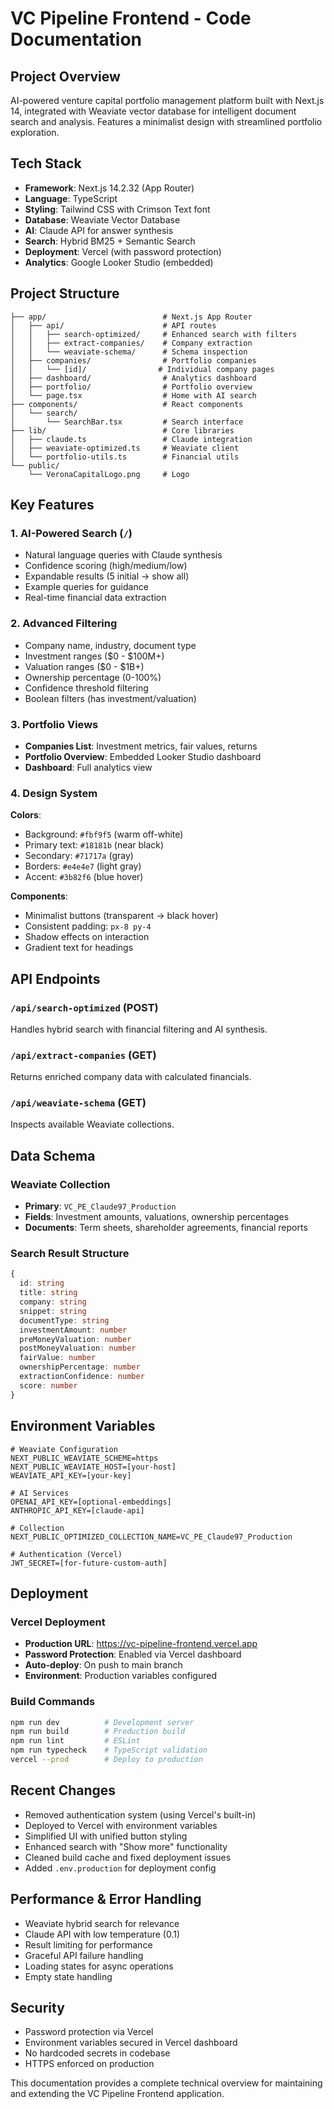 # VC Pipeline Frontend - Code Documentation

## Project Overview
AI-powered venture capital portfolio management platform built with Next.js 14, integrated with Weaviate vector database for intelligent document search and analysis. Features a minimalist design with streamlined portfolio exploration.

## Tech Stack
- **Framework**: Next.js 14.2.32 (App Router)
- **Language**: TypeScript
- **Styling**: Tailwind CSS with Crimson Text font
- **Database**: Weaviate Vector Database
- **AI**: Claude API for answer synthesis
- **Search**: Hybrid BM25 + Semantic Search
- **Deployment**: Vercel (with password protection)
- **Analytics**: Google Looker Studio (embedded)

## Project Structure

```
├── app/                          # Next.js App Router
│   ├── api/                      # API routes
│   │   ├── search-optimized/     # Enhanced search with filters
│   │   ├── extract-companies/    # Company extraction
│   │   └── weaviate-schema/      # Schema inspection
│   ├── companies/                # Portfolio companies
│   │   └── [id]/                # Individual company pages
│   ├── dashboard/                # Analytics dashboard
│   ├── portfolio/                # Portfolio overview
│   └── page.tsx                  # Home with AI search
├── components/                   # React components
│   └── search/
│       └── SearchBar.tsx         # Search interface
├── lib/                          # Core libraries
│   ├── claude.ts                 # Claude integration
│   ├── weaviate-optimized.ts     # Weaviate client
│   └── portfolio-utils.ts        # Financial utils
└── public/
    └── VeronaCapitalLogo.png     # Logo
```

## Key Features

### 1. AI-Powered Search (`/`)
- Natural language queries with Claude synthesis
- Confidence scoring (high/medium/low)
- Expandable results (5 initial → show all)
- Example queries for guidance
- Real-time financial data extraction

### 2. Advanced Filtering
- Company name, industry, document type
- Investment ranges ($0 - $100M+)
- Valuation ranges ($0 - $1B+)
- Ownership percentage (0-100%)
- Confidence threshold filtering
- Boolean filters (has investment/valuation)

### 3. Portfolio Views
- **Companies List**: Investment metrics, fair values, returns
- **Portfolio Overview**: Embedded Looker Studio dashboard
- **Dashboard**: Full analytics view

### 4. Design System

**Colors**:
- Background: `#fbf9f5` (warm off-white)
- Primary text: `#18181b` (near black)
- Secondary: `#71717a` (gray)
- Borders: `#e4e4e7` (light gray)
- Accent: `#3b82f6` (blue hover)

**Components**:
- Minimalist buttons (transparent → black hover)
- Consistent padding: `px-8 py-4`
- Shadow effects on interaction
- Gradient text for headings

## API Endpoints

### `/api/search-optimized` (POST)
Handles hybrid search with financial filtering and AI synthesis.

### `/api/extract-companies` (GET)
Returns enriched company data with calculated financials.

### `/api/weaviate-schema` (GET)
Inspects available Weaviate collections.

## Data Schema

### Weaviate Collection
- **Primary**: `VC_PE_Claude97_Production`
- **Fields**: Investment amounts, valuations, ownership percentages
- **Documents**: Term sheets, shareholder agreements, financial reports

### Search Result Structure
```typescript
{
  id: string
  title: string
  company: string
  snippet: string
  documentType: string
  investmentAmount: number
  preMoneyValuation: number
  postMoneyValuation: number
  fairValue: number
  ownershipPercentage: number
  extractionConfidence: number
  score: number
}
```

## Environment Variables

```env
# Weaviate Configuration
NEXT_PUBLIC_WEAVIATE_SCHEME=https
NEXT_PUBLIC_WEAVIATE_HOST=[your-host]
WEAVIATE_API_KEY=[your-key]

# AI Services
OPENAI_API_KEY=[optional-embeddings]
ANTHROPIC_API_KEY=[claude-api]

# Collection
NEXT_PUBLIC_OPTIMIZED_COLLECTION_NAME=VC_PE_Claude97_Production

# Authentication (Vercel)
JWT_SECRET=[for-future-custom-auth]
```

## Deployment

### Vercel Deployment
- **Production URL**: https://vc-pipeline-frontend.vercel.app
- **Password Protection**: Enabled via Vercel dashboard
- **Auto-deploy**: On push to main branch
- **Environment**: Production variables configured

### Build Commands
```bash
npm run dev          # Development server
npm run build        # Production build
npm run lint         # ESLint
npm run typecheck    # TypeScript validation
vercel --prod        # Deploy to production
```

## Recent Changes
- Removed authentication system (using Vercel's built-in)
- Deployed to Vercel with environment variables
- Simplified UI with unified button styling
- Enhanced search with "Show more" functionality
- Cleaned build cache and fixed deployment issues
- Added `.env.production` for deployment config

## Performance & Error Handling
- Weaviate hybrid search for relevance
- Claude API with low temperature (0.1)
- Result limiting for performance
- Graceful API failure handling
- Loading states for async operations
- Empty state handling

## Security
- Password protection via Vercel
- Environment variables secured in Vercel dashboard
- No hardcoded secrets in codebase
- HTTPS enforced on production

This documentation provides a complete technical overview for maintaining and extending the VC Pipeline Frontend application.